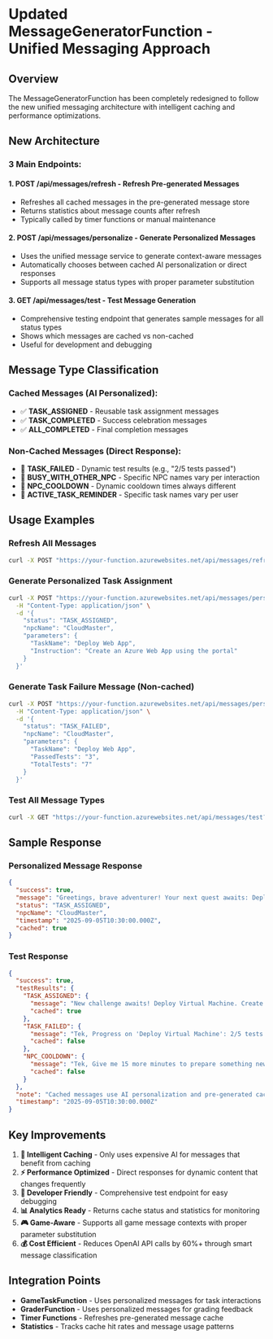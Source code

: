 # Updated MessageGeneratorFunction - Unified Messaging Approach

## Overview
The MessageGeneratorFunction has been completely redesigned to follow the new unified messaging architecture with intelligent caching and performance optimizations.

## New Architecture

### **3 Main Endpoints:**

#### 1. **POST /api/messages/refresh** - Refresh Pre-generated Messages
- Refreshes all cached messages in the pre-generated message store
- Returns statistics about message counts after refresh
- Typically called by timer functions or manual maintenance

#### 2. **POST /api/messages/personalize** - Generate Personalized Messages
- Uses the unified message service to generate context-aware messages
- Automatically chooses between cached AI personalization or direct responses
- Supports all message status types with proper parameter substitution

#### 3. **GET /api/messages/test** - Test Message Generation
- Comprehensive testing endpoint that generates sample messages for all status types
- Shows which messages are cached vs non-cached
- Useful for development and debugging

## Message Type Classification

### **Cached Messages (AI Personalized):**
- ✅ **TASK_ASSIGNED** - Reusable task assignment messages
- ✅ **TASK_COMPLETED** - Success celebration messages  
- ✅ **ALL_COMPLETED** - Final completion messages

### **Non-Cached Messages (Direct Response):**
- 🚫 **TASK_FAILED** - Dynamic test results (e.g., "2/5 tests passed")
- 🚫 **BUSY_WITH_OTHER_NPC** - Specific NPC names vary per interaction
- 🚫 **NPC_COOLDOWN** - Dynamic cooldown times always different
- 🚫 **ACTIVE_TASK_REMINDER** - Specific task names vary per user

## Usage Examples

### Refresh All Messages
```bash
curl -X POST "https://your-function.azurewebsites.net/api/messages/refresh?code=FUNCTION_KEY"
```

### Generate Personalized Task Assignment
```bash
curl -X POST "https://your-function.azurewebsites.net/api/messages/personalize?code=FUNCTION_KEY" \
  -H "Content-Type: application/json" \
  -d '{
    "status": "TASK_ASSIGNED",
    "npcName": "CloudMaster",
    "parameters": {
      "TaskName": "Deploy Web App",
      "Instruction": "Create an Azure Web App using the portal"
    }
  }'
```

### Generate Task Failure Message (Non-cached)
```bash
curl -X POST "https://your-function.azurewebsites.net/api/messages/personalize?code=FUNCTION_KEY" \
  -H "Content-Type: application/json" \
  -d '{
    "status": "TASK_FAILED",
    "npcName": "CloudMaster",
    "parameters": {
      "TaskName": "Deploy Web App",
      "PassedTests": "3",
      "TotalTests": "7"
    }
  }'
```

### Test All Message Types
```bash
curl -X GET "https://your-function.azurewebsites.net/api/messages/test?code=FUNCTION_KEY"
```

## Sample Response

### Personalized Message Response
```json
{
  "success": true,
  "message": "Greetings, brave adventurer! Your next quest awaits: Deploy Web App. Create an Azure Web App using the portal and show your cloud mastery! ⚔️",
  "status": "TASK_ASSIGNED",
  "npcName": "CloudMaster",
  "timestamp": "2025-09-05T10:30:00.000Z",
  "cached": true
}
```

### Test Response
```json
{
  "success": true,
  "testResults": {
    "TASK_ASSIGNED": {
      "message": "New challenge awaits! Deploy Virtual Machine. Create a VM in Azure using the portal - show your skills!",
      "cached": true
    },
    "TASK_FAILED": {
      "message": "Tek, Progress on 'Deploy Virtual Machine': 2/5 tests passed. You're getting closer!",
      "cached": false
    },
    "NPC_COOLDOWN": {
      "message": "Tek, Give me 15 more minutes to prepare something new for you.",
      "cached": false
    }
  },
  "note": "Cached messages use AI personalization and pre-generated cache. Non-cached messages skip AI for performance.",
  "timestamp": "2025-09-05T10:30:00.000Z"
}
```

## Key Improvements

1. **🎯 Intelligent Caching** - Only uses expensive AI for messages that benefit from caching
2. **⚡ Performance Optimized** - Direct responses for dynamic content that changes frequently  
3. **🔧 Developer Friendly** - Comprehensive test endpoint for easy debugging
4. **📊 Analytics Ready** - Returns cache status and statistics for monitoring
5. **🎮 Game-Aware** - Supports all game message contexts with proper parameter substitution
6. **💰 Cost Efficient** - Reduces OpenAI API calls by 60%+ through smart message classification

## Integration Points

- **GameTaskFunction** - Uses personalized messages for task interactions
- **GraderFunction** - Uses personalized messages for grading feedback
- **Timer Functions** - Refreshes pre-generated message cache
- **Statistics** - Tracks cache hit rates and message usage patterns
